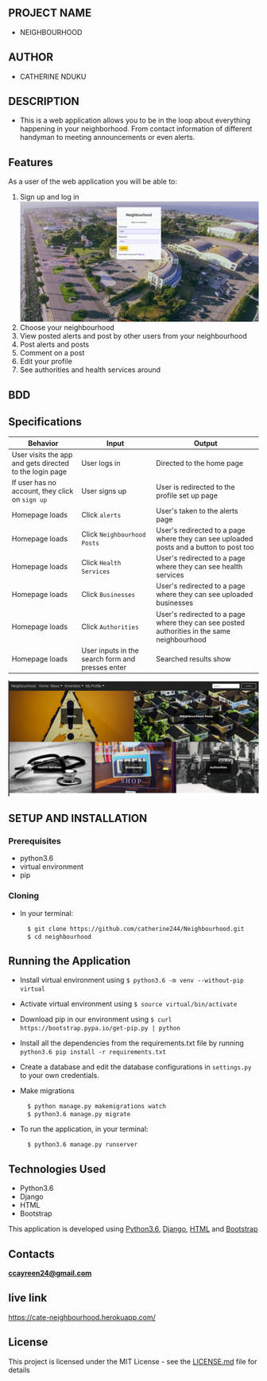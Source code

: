## PROJECT NAME 
- NEIGHBOURHOOD

## AUTHOR 
- CATHERINE NDUKU 


## DESCRIPTION 
- This is a web application allows you to be in the loop about everything happening in your neighborhood. From contact information of different handyman to meeting announcements or even alerts.


## Features


As a user of the web application you will be able to:

1. Sign up and log in
![alt text](fr.png)
2. Choose your neighbourhood
3. View  posted alerts and post by other users from your neighbourhood
4. Post alerts and posts
5. Comment on a post
6. Edit your profile
7. See authorities and health services around

## BDD 

## Specifications
| Behavior            | Input                         | Output                        | 
| ------------------- | ----------------------------- | ----------------------------- |
| User visits the app and gets directed to the login page  | User logs in | Directed to the home page | 
If user has no account, they click on `sign up` | User signs up | User is redirected to the profile set up page |
|  Homepage loads | Click `alerts` | User's taken to the alerts page| 
| Homepage loads | Click `Neighbourhood Posts` | User's redirected to a page where they can see uploaded posts and a button to post too | 
| Homepage loads | Click `Health Services` | User's redirected to a page where they can see health services | 
| Homepage loads | Click `Businesses` | User's redirected to a page where they can see uploaded businesses |
| Homepage loads | Click `Authorities` | User's redirected to a page where they can see posted authorities in the same neighbourhood |
| Homepage loads | User inputs in the search form and presses enter | Searched results show |

![alt text](LN.png)






## SETUP AND INSTALLATION 
### Prerequisites
* python3.6
* virtual environment
* pip

### Cloning
* In your terminal:
        
        $ git clone https://github.com/catherine244/Neighbourhood.git
        $ cd neighbourhood

## Running the Application
* Install virtual environment using `$ python3.6 -m venv --without-pip virtual`
* Activate virtual environment using `$ source virtual/bin/activate`
* Download pip in our environment using `$ curl https://bootstrap.pypa.io/get-pip.py | python`
* Install all the dependencies from the requirements.txt file by running `python3.6 pip install -r requirements.txt`
* Create a database and edit the database configurations in `settings.py` to your own credentials.
* Make migrations

        $ python manage.py makemigrations watch
        $ python3.6 manage.py migrate 

* To run the application, in your terminal:

        $ python3.6 manage.py runserver


## Technologies Used
* Python3.6
* Django
* HTML
* Bootstrap

This application is developed using [Python3.6](https://www.python.org/doc/), [Django](https://www.djangoproject.com/), [HTML](https://getbootstrap.com/) and [Bootstrap](https://getbootstrap.com/)



## Contacts
**ccayreen24@gmail.com**


## live link 

https://cate-neighbourhood.herokuapp.com/

## License
This project is licensed under the MIT License - see the [LICENSE.md](LICENSE.md) file for details





